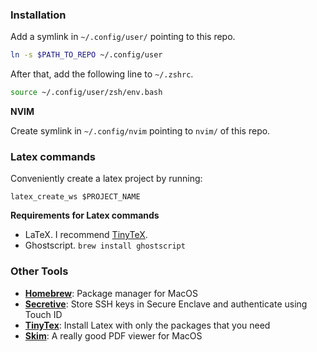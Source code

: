 ### Installation
Add a symlink in `~/.config/user/` pointing to this repo.

```bash
ln -s $PATH_TO_REPO ~/.config/user
```

After that, add the following line to `~/.zshrc`.
```bash
source ~/.config/user/zsh/env.bash
```

**NVIM**

Create symlink in `~/.config/nvim` pointing to `nvim/` of this repo.

### Latex commands

Conveniently create a latex project by running:
```
latex_create_ws $PROJECT_NAME
```

**Requirements for Latex commands**

- LaTeX. I recommend [TinyTeX](https://github.com/yihui/tinytex).
- Ghostscript. `brew install ghostscript`

### Other Tools

- [**Homebrew**](https://brew.sh/): Package manager for MacOS
- [**Secretive**](https://github.com/maxgoedjen/secretive): Store SSH keys in Secure Enclave and authenticate using Touch ID
- [**TinyTex**](https://yihui.org/tinytex/): Install Latex with only the packages that you need
- [**Skim**](https://skim-app.sourceforge.io/): A really good PDF viewer for MacOS

